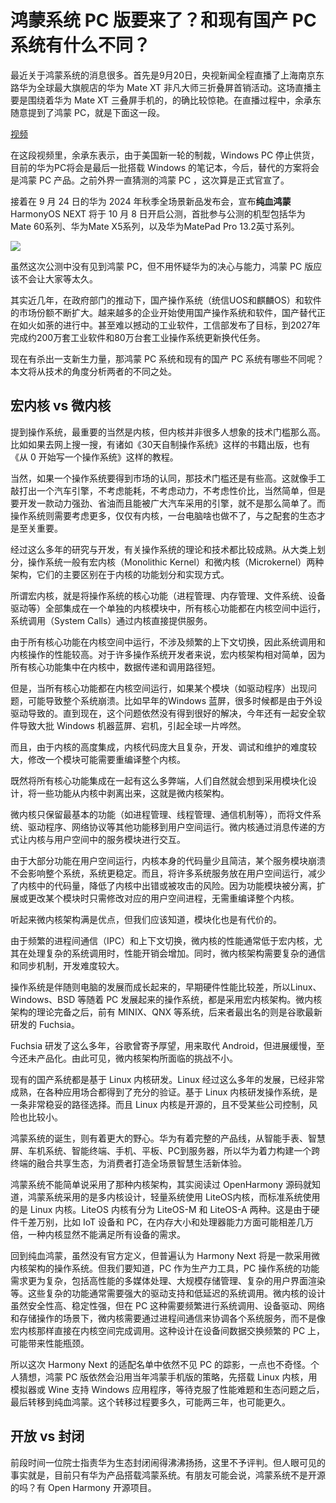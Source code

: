 # 鸿蒙系统 PC 版要来了？和现有国产 PC 系统有什么不同？

最近关于鸿蒙系统的消息很多。首先是9月20日，央视新闻全程直播了上海南京东路华为全球最大旗舰店的华为 Mate XT 非凡大师三折叠屏首销活动。这场直播主要是围绕着华为 Mate XT 三叠屏手机的，的确比较惊艳。在直播过程中，余承东随意提到了鸿蒙 PC，就是下面这一段。

[视频]()

在这段视频里，余承东表示，由于美国新一轮的制裁，Windows PC 停止供货，目前的华为PC将会是最后一批搭载 Windows 的笔记本，今后，替代的方案将会是鸿蒙 PC 产品。之前外界一直猜测的鸿蒙 PC ，这次算是正式官宣了。

接着在 9 月 24 日的华为 2024 年秋季全场景新品发布会，宣布**纯血鸿蒙** HarmonyOS NEXT 将于 10 月 8 日开启公测，首批参与公测的机型包括华为Mate 60系列、华为Mate X5系列，以及华为MatePad Pro 13.2英寸系列。

![](![](https://raw.githubusercontent.com/mogoweb/mywritings/master/book_wechat/2024/202409/images/harmoney_pc_comming_01.png))

虽然这次公测中没有见到鸿蒙 PC，但不用怀疑华为的决心与能力，鸿蒙 PC 版应该不会让大家等太久。

其实近几年，在政府部门的推动下，国产操作系统（统信UOS和麒麟OS）和软件的市场份额不断扩大。越来越多的企业开始使用国产操作系统和软件，国产替代正在如火如荼的进行中。甚至难以撼动的工业软件，工信部发布了目标，到2027年完成约200万套工业软件和80万台套工业操作系统更新换代任务。

现在有杀出一支新生力量，那鸿蒙 PC 系统和现有的国产 PC 系统有哪些不同呢？本文将从技术的角度分析两者的不同之处。

## 宏内核 vs 微内核

提到操作系统，最重要的当然是内核，但内核并非很多人想象的技术门槛那么高。比如如果去网上搜一搜，有诸如《30天自制操作系统》这样的书籍出版，也有 《从 0 开始写一个操作系统》这样的教程。

当然，如果一个操作系统要得到市场的认同，那技术门槛还是有些高。这就像手工敲打出一个汽车引擎，不考虑能耗，不考虑动力，不考虑性价比，当然简单，但是要开发一款动力强劲、省油而且能被广大汽车采用的引擎，就不是那么简单了。而操作系统则需要考虑更多，仅仅有内核，一台电脑啥也做不了，与之配套的生态才是至关重要。

经过这么多年的研究与开发，有关操作系统的理论和技术都比较成熟。从大类上划分，操作系统一般有宏内核（Monolithic Kernel）和微内核（Microkernel）两种架构，它们的主要区别在于内核的功能划分和实现方式。

所谓宏内核，就是将操作系统的核心功能（进程管理、内存管理、文件系统、设备驱动等）全部集成在一个单独的内核模块中，所有核心功能都在内核空间中运行，系统调用（System Calls）通过内核直接提供服务。

由于所有核心功能在内核空间中运行，不涉及频繁的上下文切换，因此系统调用和内核操作的性能较高。对于许多操作系统开发者来说，宏内核架构相对简单，因为所有核心功能集中在内核中，数据传递和调用路径短。

但是，当所有核心功能都在内核空间运行，如果某个模块（如驱动程序）出现问题，可能导致整个系统崩溃。比如早年的Windows 蓝屏，很多时候都是由于外设驱动导致的。直到现在，这个问题依然没有得到很好的解决，今年还有一起安全软件导致大批 Windows 机器蓝屏、宕机，引起全球一片哗然。

而且，由于内核的高度集成，内核代码庞大且复杂，开发、调试和维护的难度较大，修改一个模块可能需要重编译整个内核。

既然将所有核心功能集成在一起有这么多弊端，人们自然就会想到采用模块化设计，将一些功能从内核中剥离出来，这就是微内核架构。

微内核只保留最基本的功能（如进程管理、线程管理、通信机制等），而将文件系统、驱动程序、网络协议等其他功能移到用户空间运行。微内核通过消息传递的方式让内核与用户空间中的服务模块进行交互。

由于大部分功能在用户空间运行，内核本身的代码量少且简洁，某个服务模块崩溃不会影响整个系统，系统更稳定。而且，将许多系统服务放在用户空间运行，减少了内核中的代码量，降低了内核中出错或被攻击的风险。因为功能模块被分离，扩展或更改某个模块时只需修改对应的用户空间进程，无需重编译整个内核。

听起来微内核架构满是优点，但我们应该知道，模块化也是有代价的。

由于频繁的进程间通信（IPC）和上下文切换，微内核的性能通常低于宏内核，尤其在处理复杂的系统调用时，性能开销会增加。同时，微内核架构需要复杂的通信和同步机制，开发难度较大。

操作系统是伴随则电脑的发展而成长起来的，早期硬件性能比较差，所以Linux、Windows、BSD 等随着 PC 发展起来的操作系统，都是采用宏内核架构。微内核架构的理论完备之后，前有 MINIX、QNX 等系统，后来者最出名的则是谷歌最新研发的 Fuchsia。

Fuchsia 研发了这么多年，谷歌曾寄予厚望，用来取代 Android，但进展缓慢，至今还未产品化。由此可见，微内核架构所面临的挑战不小。

现有的国产系统都是基于 Linux 内核研发。Linux 经过这么多年的发展，已经非常成熟，在各种应用场合都得到了充分的验证。基于 Linux 内核研发操作系统，是一条非常稳妥的路径选择。而且 Linux 内核是开源的，且不受某些公司控制，风险也比较小。

鸿蒙系统的诞生，则有着更大的野心。华为有着完整的产品线，从智能手表、智慧屏、车机系统、智能终端、手机、平板、PC到服务器，所以华为着力构建一个跨终端的融合共享生态，为消费者打造全场景智慧生活新体验。

鸿蒙系统不能简单说采用了那种内核架构，其实阅读过 OpenHarmony 源码就知道，鸿蒙系统采用的是多内核设计，轻量系统使用 LiteOS内核，而标准系统使用的是 Linux 内核。LiteOS 内核有分为 LiteOS-M 和 LiteOS-A 两种。这是由于硬件千差万别，比如 IoT 设备和 PC，在内存大小和处理器能力方面可能相差几万倍，一种内核显然不能满足所有设备的需求。

回到纯血鸿蒙，虽然没有官方定义，但普遍认为 Harmony Next 将是一款采用微内核架构的操作系统。但我们要知道，PC 作为生产力工具，PC 操作系统的功能需求更为复杂，包括高性能的多媒体处理、大规模存储管理、复杂的用户界面渲染等。这些复杂的功能通常需要强大的驱动支持和低延迟的系统调用。微内核的设计虽然安全性高、稳定性强，但在 PC 这种需要频繁进行系统调用、设备驱动、网络和存储操作的场景下，微内核需要通过进程间通信来协调各个系统服务，而不是像宏内核那样直接在内核空间完成调用。这种设计在设备间数据交换频繁的 PC 上，可能带来性能瓶颈。

所以这次 Harmony Next 的适配名单中依然不见 PC 的踪影，一点也不奇怪。个人猜想，鸿蒙 PC 版依然会沿用当年鸿蒙手机版的策略，先搭载 Linux 内核，用模拟器或 Wine 支持 Windows 应用程序，等待克服了性能难题和生态问题之后，最后转移到纯血鸿蒙。这个转移过程要多久，可能两三年，也可能更久。

## 开放 vs 封闭

前段时间一位院士指责华为生态封闭闹得沸沸扬扬，这里不予评判。但人眼可见的事实就是，目前只有华为产品搭载鸿蒙系统。有朋友可能会说，鸿蒙系统不是开源的吗？有 Open Harmony 开源项目。
